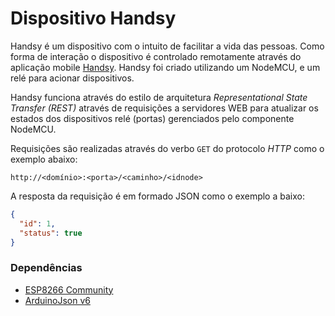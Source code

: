 # Dispositivo Handsy

Handsy é um dispositivo com o intuito de facilitar a vida das pessoas. Como forma de interação o dispositivo é controlado remotamente através do aplicação mobile [Handsy](https://github.com/nitaicharan/APP-Handsy).
Handsy foi criado utilizando um NodeMCU, e um relé para acionar dispositivos.

Handsy funciona através do estilo de arquitetura *Representational State Transfer (REST)* através de requisições a servidores WEB para atualizar os estados dos dispositivos relé (portas) gerenciados pelo componente NodeMCU.

Requisições são realizadas através do verbo `GET` do protocolo *HTTP* como o exemplo abaixo:
```
http://<domínio>:<porta>/<caminho>/<idnode>
```
A resposta da requisição é em formado JSON como o exemplo a baixo:
```json
{
  "id": 1,
  "status": true
}
```
### Dependências
   - [ESP8266 Community](https://www.filipeflop.com/blog/programar-nodemcu-com-ide-arduino/)
   - [ArduinoJson v6](https://arduinojson.org/v6/doc/installation/)
